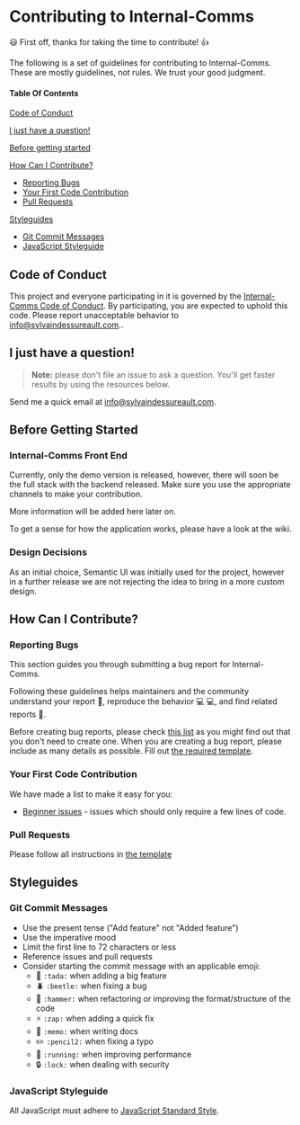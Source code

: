 # Contributing to Internal-Comms

:smiley: First off, thanks for taking the time to contribute! :+1:

The following is a set of guidelines for contributing to Internal-Comms. These are mostly guidelines, not rules. We trust your good judgment.

#### Table Of Contents

[Code of Conduct](#code-of-conduct)

[I just have a question!](#i-just-have-a-question)

[Before getting started](#before-getting-started)

[How Can I Contribute?](#how-can-i-contribute)

- [Reporting Bugs](#reporting-bugs)
- [Your First Code Contribution](#your-first-code-contribution)
- [Pull Requests](#pull-requests)

[Styleguides](#styleguides)

- [Git Commit Messages](#git-commit-messages)
- [JavaScript Styleguide](#javascript-styleguide)

## Code of Conduct

This project and everyone participating in it is governed by the [Internal-Comms Code of Conduct](CODE_OF_CONDUCT.md). By participating, you are expected to uphold this code. Please report unacceptable behavior to [info@sylvaindessureault.com](mailto:info@sylvaindessureault.com)..

## I just have a question!

> **Note:** please don't file an issue to ask a question. You'll get faster results by using the resources below.

Send me a quick email at [info@sylvaindessureault.com](mailto:info@sylvaindessureault.com).

## Before Getting Started

### Internal-Comms Front End

Currently, only the demo version is released, however, there will soon be the full stack with the backend released. Make sure you use the appropriate channels to make your contribution.

More information will be added here later on.

To get a sense for how the application works, please have a look at the wiki.

### Design Decisions

As an initial choice, Semantic UI was initially used for the project, however in a further release we are not rejecting the idea to bring in a more custom design.

## How Can I Contribute?

### Reporting Bugs

This section guides you through submitting a bug report for Internal-Comms.

Following these guidelines helps maintainers and the community understand your report :pencil:, reproduce the behavior :computer: :computer:, and find related reports :mag_right:.

Before creating bug reports, please check [this list](https://github.com/syldess/internal-comms/issues) as you might find out that you don't need to create one. When you are creating a bug report, please include as many details as possible. Fill out [the required template](#!).

### Your First Code Contribution

We have made a list to make it easy for you:

- [Beginner issues](#!) - issues which should only require a few lines of code.

### Pull Requests

Please follow all instructions in [the template](#!)

## Styleguides

### Git Commit Messages

- Use the present tense ("Add feature" not "Added feature")
- Use the imperative mood
- Limit the first line to 72 characters or less
- Reference issues and pull requests
- Consider starting the commit message with an applicable emoji:
  - :tada: `:tada:` when adding a big feature
  - :beetle: `:beetle:` when fixing a bug
  - :hammer: `:hammer:` when refactoring or improving the format/structure of the code
  - :zap: `:zap:` when adding a quick fix
  - :memo: `:memo:` when writing docs
  - :pencil2: `:pencil2:` when fixing a typo
  - :running: `:running:` when improving performance
  - :lock: `:lock:` when dealing with security

### JavaScript Styleguide

All JavaScript must adhere to [JavaScript Standard Style](https://standardjs.com/).
